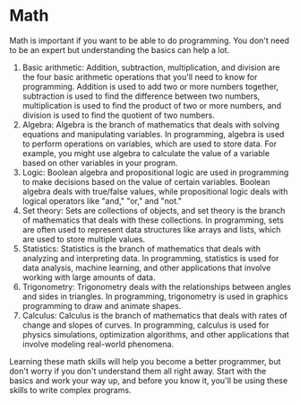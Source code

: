 # Math

Math is important if you want to be able to do programming. You don't need to be an expert but understanding the basics can help a lot.

1. Basic arithmetic: Addition, subtraction, multiplication, and division are the four basic arithmetic operations that you'll need to know for programming. Addition is used to add two or more numbers together, subtraction is used to find the difference between two numbers, multiplication is used to find the product of two or more numbers, and division is used to find the quotient of two numbers.
2. Algebra: Algebra is the branch of mathematics that deals with solving equations and manipulating variables. In programming, algebra is used to perform operations on variables, which are used to store data. For example, you might use algebra to calculate the value of a variable based on other variables in your program.
3. Logic: Boolean algebra and propositional logic are used in programming to make decisions based on the value of certain variables. Boolean algebra deals with true/false values, while propositional logic deals with logical operators like "and," "or," and "not."
4. Set theory: Sets are collections of objects, and set theory is the branch of mathematics that deals with these collections. In programming, sets are often used to represent data structures like arrays and lists, which are used to store multiple values.
5. Statistics: Statistics is the branch of mathematics that deals with analyzing and interpreting data. In programming, statistics is used for data analysis, machine learning, and other applications that involve working with large amounts of data.
6. Trigonometry: Trigonometry deals with the relationships between angles and sides in triangles. In programming, trigonometry is used in graphics programming to draw and animate shapes.
7. Calculus: Calculus is the branch of mathematics that deals with rates of change and slopes of curves. In programming, calculus is used for physics simulations, optimization algorithms, and other applications that involve modeling real-world phenomena.

Learning these math skills will help you become a better programmer, but don't worry if you don't understand them all right away. Start with the basics and work your way up, and before you know it, you'll be using these skills to write complex programs.
